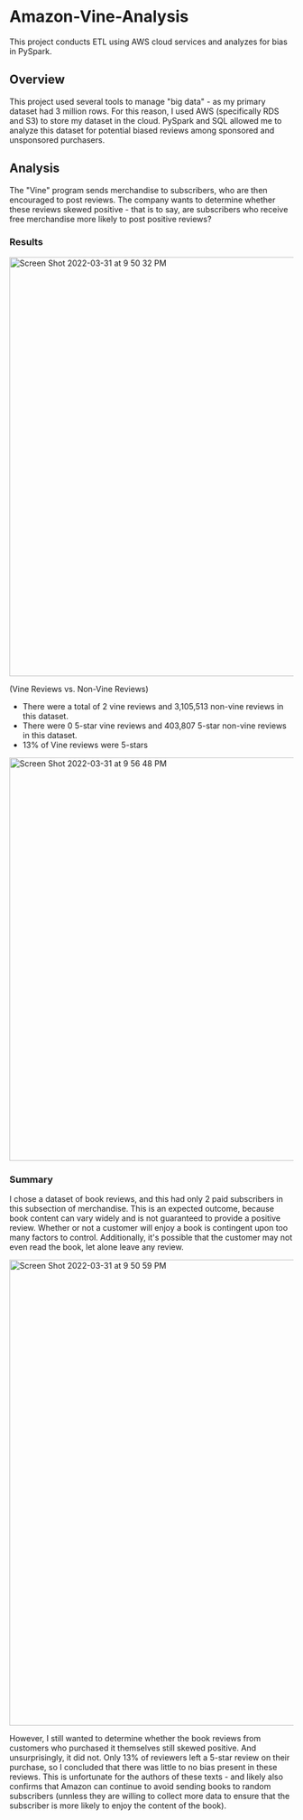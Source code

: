 # Amazon-Vine-Analysis
This project conducts ETL using AWS cloud services and analyzes for bias in PySpark.

## Overview ##
This project used several tools to manage "big data" - as my primary dataset had 3 million rows. For this reason, I used AWS (specifically RDS and S3) to store my dataset in the cloud. PySpark and SQL allowed me to analyze this dataset for potential biased reviews among sponsored and unsponsored purchasers. 

## Analysis ##

The "Vine" program sends merchandise to subscribers, who are then encouraged to post reviews. The company wants to determine whether these reviews skewed positive - that is to say, are subscribers who receive free merchandise more likely to post positive reviews?

### Results

<img width="742" alt="Screen Shot 2022-03-31 at 9 50 32 PM" src="https://user-images.githubusercontent.com/95657458/161179001-5bca7e01-1906-4405-92a1-589e03b32fb7.png">

(Vine Reviews vs. Non-Vine Reviews)
* There were a total of 2 vine reviews and 3,105,513 non-vine reviews in this dataset. 
* There were 0 5-star vine reviews and 403,807 5-star non-vine reviews in this dataset. 
* 13% of Vine reviews were 5-stars

<img width="714" alt="Screen Shot 2022-03-31 at 9 56 48 PM" src="https://user-images.githubusercontent.com/95657458/161179592-8b231e5c-9408-426c-a847-7a2919191cee.png">

### Summary

I chose a dataset of book reviews, and this had only 2 paid subscribers in this subsection of merchandise. This is an expected outcome, because book content can vary widely and is not guaranteed to provide a positive review. Whether or not a customer will enjoy a book is contingent upon too many factors to control. Additionally, it's possible that the customer may not even read the book, let alone leave any review. 


<img width="825" alt="Screen Shot 2022-03-31 at 9 50 59 PM" src="https://user-images.githubusercontent.com/95657458/161179066-7c7aba11-b304-4819-814e-93000a2b6b45.png">

However, I still wanted to determine whether the book reviews from customers who purchased it themselves still skewed positive. And unsurprisingly, it did not. Only 13% of reviewers left a 5-star review on their purchase, so I concluded that there was little to no bias present in these reviews. This is unfortunate for the authors of these texts - and likely also confirms that Amazon can continue to avoid sending books to random subscribers (unnless they are willing to collect more data to ensure that the subscriber is more likely to enjoy the content of the book).

